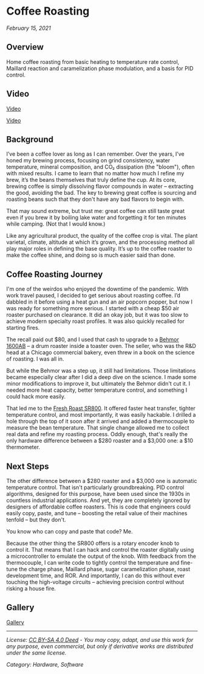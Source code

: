 # Coffee Roasting
*February 15, 2021*

## Overview

Home coffee roasting from basic heating to temperature rate control, Maillard reaction and caramelization phase modulation, and a basis for PID control.

## Video

[Video](https://www.youtube.com/embed/9BxUGKazajo)

[Video](https://www.youtube.com/embed/0QRqdFm72Z0)

## Background

I’ve been a coffee lover as long as I can remember. Over the years, I’ve honed my brewing process, focusing on grind consistency, water temperature, mineral composition, and CO₂ dissipation (the "bloom"), often with mixed results. I came to learn that no matter how much I refine my brew, it’s the beans themselves that truly define the cup. At its core, brewing coffee is simply dissolving flavor compounds in water – extracting the good, avoiding the bad. The key to brewing great coffee is sourcing and roasting beans such that they don't have any bad flavors to begin with. 

That may sound extreme, but trust me: great coffee can still taste great even if you brew it by boiling lake water and forgetting it for ten minutes while camping. (Not that I would know.)  

Like any agricultural product, the quality of the coffee crop is vital. The plant varietal, climate, altitude at which it’s grown, and the processing method all play major roles in defining the base quality. It’s up to the coffee roaster to make the coffee shine, and doing so is much easier said than done.

## Coffee Roasting Journey

I'm one of the weirdos who enjoyed the downtime of the pandemic. With work travel paused, I decided to get serious about roasting coffee. I’d dabbled in it before using a heat gun and an air popcorn popper, but now I was ready for something more serious. I started with a cheap $50 air roaster purchased on clearance. It did an okay job, but it was too slow to achieve modern specialty roast profiles. It was also quickly recalled for starting fires.

The recall paid out $80, and I used that cash to upgrade to a [Behmor 1600AB](https://behmor.com/) – a drum roaster inside a toaster oven. The seller, who was the R&D head at a Chicago commercial bakery, even threw in a book on the science of roasting. I was all in.

But while the Behmor was a step up, it still had limitations. Those limitations became especially clear after I did a deep dive on the science. I made some minor modifications to improve it, but ultimately the Behmor didn't cut it. I needed more heat capacity, better temperature control, and something I could hack more easily.

That led me to the [Fresh Roast SR800](https://www.sweetmarias.com/fresh-roast-sr800.html). It offered faster heat transfer, tighter temperature control, and most importantly, it was easily hackable. I drilled a hole through the top of it soon after it arrived and added a thermocouple to measure the bean temperature. That single change allowed me to collect real data and refine my roasting process. Oddly enough, that's really the only hardware difference between a $280 roaster and a $3,000 one: a $10 thermometer. 

## Next Steps

The other difference between a $280 roaster and a $3,000 one is automatic temperature control. That isn't particularly groundbreaking. PID control algorithms, designed for this purpose, have been used since the 1930s in countless industrial applications. And yet, they are completely ignored by designers of affordable coffee roasters. This is code that engineers could easily copy, paste, and tune – boosting the retail value of their machines tenfold – but they don't.

You know who can copy and paste that code? Me.

Because the other thing the SR800 offers is a rotary encoder knob to control it. That means that I can hack and control the roaster digitally using a microcontroller to emulate the output of the knob. With feedback from the thermocouple, I can write code to tightly control the temperature and fine-tune the charge phase, Maillard phase, sugar caramelization phase, roast development time, and ROR. And importantly, I can do this without ever touching the high-voltage circuits – achieving precision control without risking a house fire.

## Gallery

[Gallery]()

---
*License: [CC BY-SA 4.0 Deed](https://creativecommons.org/licenses/by-sa/4.0/) - You may copy, adapt, and use this work for any purpose, even commercial, but only if derivative works are distributed under the same license.*

*Category: Hardware, Software*